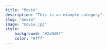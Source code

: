 ```yaml
---
title: "Movie"
description: "This is an example category"
slug: "movie"
image: "movie.jpg"
style:
    background: "#2a9d8f"
    color: "#fff"
---
```

